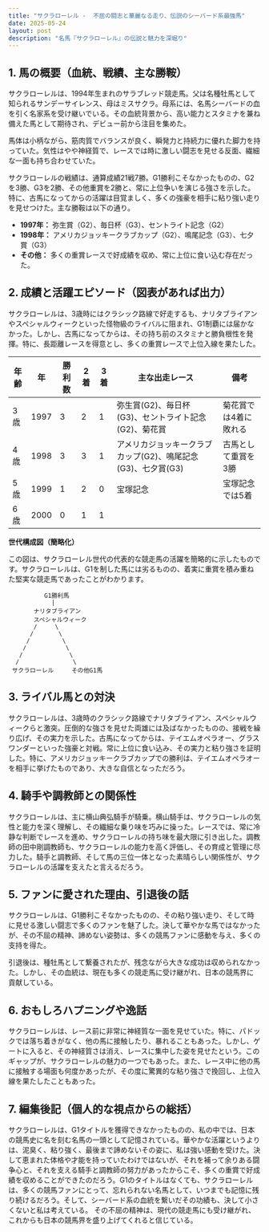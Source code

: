 ```yaml
---
title: "サクラローレル -  不屈の闘志と華麗なる走り、伝説のシーバード系最強馬"
date: 2025-05-24
layout: post
description: "名馬『サクラローレル』の伝説と魅力を深堀り"
---
```


## 1. 馬の概要（血統、戦績、主な勝鞍）

サクラローレルは、1994年生まれのサラブレッド競走馬。父は名種牡馬として知られるサンデーサイレンス、母はミスサクラ。母系には、名馬シーバードの血を引く名家系を受け継いでいる。その血統背景から、高い能力とスタミナを兼ね備えた馬として期待され、デビュー前から注目を集めた。

馬体は小柄ながら、筋肉質でバランスが良く、瞬発力と持続力に優れた脚力を持っていた。気性はやや神経質で、レースでは時に激しい闘志を見せる反面、繊細な一面も持ち合わせていた。

サクラローレルの戦績は、通算成績21戦7勝。G1勝利こそなかったものの、G2を3勝、G3を2勝、その他重賞を2勝と、常に上位争いを演じる強さを示した。特に、古馬になってからの活躍は目覚ましく、多くの強豪を相手に粘り強い走りを見せつけた。主な勝鞍は以下の通り。

* **1997年：**  弥生賞（G2）、毎日杯（G3）、セントライト記念（G2）
* **1998年：**  アメリカジョッキークラブカップ（G2）、鳴尾記念（G3）、七夕賞（G3）
* **その他：**  多くの重賞レースで好成績を収め、常に上位に食い込む存在だった。


## 2. 成績と活躍エピソード（図表があれば出力）


サクラローレルは、3歳時にはクラシック路線で好走するも、ナリタブライアンやスペシャルウィークといった怪物級のライバルに阻まれ、G1制覇には届かなかった。しかし、古馬になってからは、その持ち前のスタミナと勝負根性を発揮。特に、長距離レースを得意とし、多くの重賞レースで上位入線を果たした。

| 年齢 | 年  | 勝利数 | 2着 | 3着 | 主な出走レース | 備考 |
|---|---|---|---|---|---|---|
| 3歳 | 1997 | 3 | 2 | 1 | 弥生賞(G2)、毎日杯(G3)、セントライト記念(G2)、菊花賞 | 菊花賞では4着に敗れる |
| 4歳 | 1998 | 3 | 3 | 1 | アメリカジョッキークラブカップ(G2)、鳴尾記念(G3)、七夕賞(G3) | 古馬として重賞を3勝 |
| 5歳 | 1999 | 1 | 2 | 0 | 宝塚記念 | 宝塚記念では5着 |
| 6歳 | 2000 | 0 | 1 | 1 |  |  |


**世代構成図（簡略化）**

この図は、サクラローレル世代の代表的な競走馬の活躍を簡略的に示したものです。サクラローレルは、G1を制した馬には劣るものの、着実に重賞を積み重ねた堅実な競走馬であったことがわかります。

```
          G1勝利馬
            |
       ナリタブライアン
       スペシャルウィーク
       /     \
      /       \
     /         \
    /           \
   /             \
  /               \
 サクラローレル     その他G1馬
```


## 3. ライバル馬との対決

サクラローレルは、3歳時のクラシック路線でナリタブライアン、スペシャルウィークらと激突。圧倒的な強さを見せた両雄には及ばなかったものの、接戦を繰り広げ、その実力を示した。古馬になってからは、テイエムオペラオー、グラスワンダーといった強豪と対戦。常に上位に食い込み、その実力と粘り強さを証明した。特に、アメリカジョッキークラブカップでの勝利は、テイエムオペラオーを相手に挙げたものであり、大きな自信となっただろう。


## 4. 騎手や調教師との関係性

サクラローレルは、主に横山典弘騎手が騎乗。横山騎手は、サクラローレルの気性と能力を深く理解し、その繊細な乗り味を巧みに操った。レースでは、常に冷静な判断でレースを進め、サクラローレルの持ち味を最大限に引き出した。調教師の田中剛調教師も、サクラローレルの能力を高く評価し、その育成と管理に尽力した。騎手と調教師、そして馬の三位一体となった素晴らしい関係性が、サクラローレルの活躍を支えたと言えるだろう。


## 5. ファンに愛された理由、引退後の話

サクラローレルは、G1勝利こそなかったものの、その粘り強い走り、そして時に見せる激しい闘志で多くのファンを魅了した。決して華やかな馬ではなかったが、その不屈の精神、諦めない姿勢は、多くの競馬ファンに感動を与え、多くの支持を得た。

引退後は、種牡馬として繋養されたが、残念ながら大きな成功は収められなかった。しかし、その血統は、現在も多くの競走馬に受け継がれ、日本の競馬界に貢献している。


## 6. おもしろハプニングや逸話

サクラローレルは、レース前に非常に神経質な一面を見せていた。特に、パドックでは落ち着きがなく、他の馬に接触したり、暴れることもあった。しかし、ゲートに入ると、その神経質さは消え、レースに集中した姿を見せたという。このギャップが、サクラローレルの魅力の一つでもあった。また、レース中に他の馬に接触する場面も何度かあったが、その度に驚異的な粘り強さで挽回し、上位入線を果たしたこともあった。


## 7. 編集後記（個人的な視点からの総括）

サクラローレルは、G1タイトルを獲得できなかったものの、私の中では、日本の競馬史に名を刻む名馬の一頭として記憶されている。華やかな活躍というよりは、泥臭く、粘り強く、最後まで諦めないその姿に、私は強い感動を受けた。決して恵まれた体格や才能を持っていたわけではないが、それを補って余りある闘争心と、それを支える騎手と調教師の努力があったからこそ、多くの重賞で好成績を収めることができたのだろう。G1のタイトルはなくても、サクラローレルは、多くの競馬ファンにとって、忘れられない名馬として、いつまでも記憶に残り続けるだろう。そして、シーバード系の血統を繋いだその功績も、決して小さくないと私は考えている。  その不屈の精神は、現代の競走馬にも受け継がれ、これからも日本の競馬界を盛り上げてくれると信じている。
